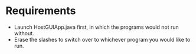 # Requirements
- Launch HostGUIApp.java first, in which the programs would not run without.
- Erase the slashes to switch over to whichever program you would like to run.

